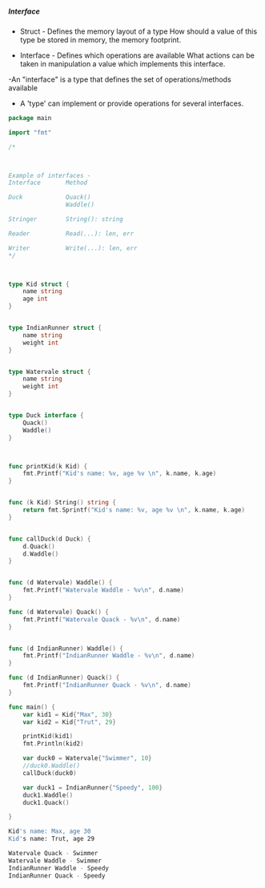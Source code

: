 ##### Interface

- Struct - Defines the memory layout of a type
         How should a value of this type be stored in memory, the memory footprint.

- Interface - Defines which operations are available
            What actions can be taken in manipulation a value which implements this interface.
            
-An "interface" is a type that defines the set of operations/methods available
 - A 'type' can implement or provide operations for several interfaces.
 
 
```go
package main

import "fmt"

/*



Example of interfaces -
Interface		Method

Duck			Quack()
				Waddle()

Stringer		String(): string

Reader			Read(...): len, err

Writer			Write(...): len, err
*/



type Kid struct {
	name string
	age int
}


type IndianRunner struct {
	name string
	weight int
}


type Watervale struct {
	name string
	weight int
}


type Duck interface {
	Quack()
	Waddle()
}



func printKid(k Kid) {
	fmt.Printf("Kid's name: %v, age %v \n", k.name, k.age)
}


func (k Kid) String() string {
	return fmt.Sprintf("Kid's name: %v, age %v \n", k.name, k.age)
}


func callDuck(d Duck) {
	d.Quack()
	d.Waddle()
}


func (d Watervale) Waddle() {
	fmt.Printf("Watervale Waddle - %v\n", d.name)
}

func (d Watervale) Quack() {
	fmt.Printf("Watervale Quack - %v\n", d.name)
}


func (d IndianRunner) Waddle() {
	fmt.Printf("IndianRunner Waddle - %v\n", d.name)
}

func (d IndianRunner) Quack() {
	fmt.Printf("IndianRunner Quack - %v\n", d.name)
}

func main() {
	var kid1 = Kid{"Max", 30}
	var kid2 = Kid{"Trut", 29}

	printKid(kid1)
	fmt.Println(kid2)

	var duck0 = Watervale{"Swimmer", 10}
	//duck0.Waddle()
	callDuck(duck0)

	var duck1 = IndianRunner{"Speedy", 100}
	duck1.Waddle()
	duck1.Quack()

}

```

```bash
Kid's name: Max, age 30 
Kid's name: Trut, age 29 

Watervale Quack - Swimmer
Watervale Waddle - Swimmer
IndianRunner Waddle - Speedy
IndianRunner Quack - Speedy

```